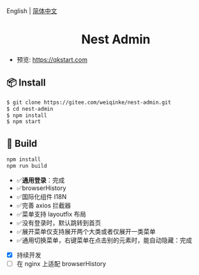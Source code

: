 English | [简体中文](./README.zh_CN.md)

<h1 align="center">Nest Admin</h1>

- 预览: https://qkstart.com

## 📦 Install

```bash
$ git clone https://gitee.com/weiqinke/nest-admin.git
$ cd nest-admin
$ npm install
$ npm start
```

## 🔨 Build

```bash
npm install
npm run build
```

- :white_check_mark:**通用登录**：完成
- :white_check_mark:browserHistory
- :white_check_mark:国际化组件 I18N
- :white_check_mark:完善 axios 拦截器
- :white_check_mark:菜单支持 layoutfix 布局
- :white_check_mark:没有登录时，默认跳转到首页
- :white_check_mark:展开菜单仅支持展开两个大类或者仅展开一类菜单
- :white_check_mark:通用切换菜单，右键菜单在点击别的元素时，能自动隐藏：完成
- [x] 持续开发
- [ ] 在 nginx 上适配 browserHistory
